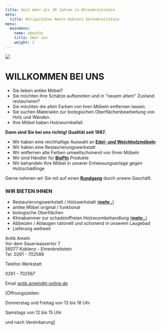```yaml
---
title: Seit mehr als 30 Jahren in Ehrenbreitstein
meta:
  title: Antiquitäten Ameln Koblenz Ehrenbreitstein
menu:
  mainmenu:
    name: aboutUs
    title: Über uns
    weight: 3
---
```

![](/img/PIC00091.jpg)

# WILLKOMMEN BEI UNS

* Sie lieben antike Möbel?
* Sie möchten Ihre Schätze aufbereiten und in "neuem altem" Zustand restaurieren?
* Sie möchten die alten Farben von hren Möbeln entfernen lassen.
* Sie suchen Materialen zur biologischen Oberflächenbearbeitung von Holz und Wänden.
* Ihre Möbel haben Holzwurmbefall.

**Dann sind Sie bei uns richtig! Qualität seit 1987.**

* Wir haben eine reichhaltige Auswahl an **[Edel- und Weichholzmöbeln](/rundgang/)**
* Wir haben eine Restaurierungswerkstatt
* Wir entfernen alte Farben umweltschonend von Ihren Möbeln
* Wir sind Händler für **[BioPin](http://www.biopin.de/)** Produkte
* Wir behandeln Ihre Möbel in unserer Entwesungsanlage gegen Holzschädlinge

Gerne nehmen wir Sie mit auf einen **[Rundgang](/rundgang/)** durch unsere Geschäft.

### WIR BIETEN IHNEN

* Restaurierungswerkstatt / Holzwerkstatt [(**mehr..**)](/überuns/restaurierungenholzwerkstatt/)
* antike Möbel original / funktional
* biologische Oberflächen
* Klimakammer zur schadstoffreien Holzwurmbehandlung [(**mehr..**)](/überuns/holzschädlinge/)
* Abbeizen / Ablaugen rationell und schonend in unserem Laugebad
* Lieferung weltweit

Antik Ameln\
Vor dem Sauerwassertor 7\
56077 Koblenz - Ehrenbreitstein\
Tel. 0261 - 702566

Telefon Werkstatt

0261 - 702567

Email [antik.ameln@t-online.de](mailto:antik.ameln@t-online.de)

[Öffnungszeiten:

Donnerstag und Freitag von 13 bis 18 Uhr

Samstags von 12 bis 15 Uhr

und nach Vereinbarung]